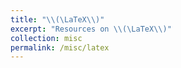 ```yaml
---
title: "\\(\LaTeX\\)"
excerpt: "Resources on \\(\LaTeX\\)"
collection: misc
permalink: /misc/latex
---
```


